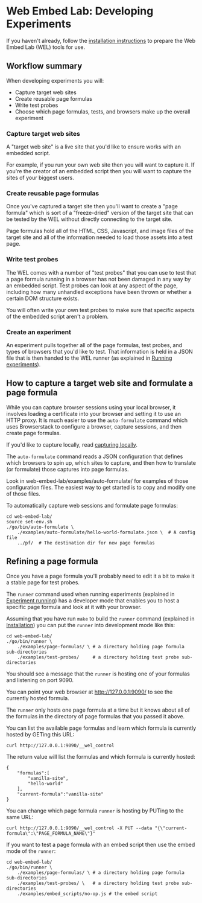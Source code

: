 # Web Embed Lab: Developing Experiments

If you haven't already, follow the [installation instructions](INSTALLATION.md) to prepare the Web Embed Lab (WEL) tools for use.

## Workflow summary

When developing experiments you will:
- Capture target web sites
- Create reusable page formulas
- Write test probes
- Choose which page formulas, tests, and browsers make up the overall experiment

### Capture target web sites

A "target web site" is a live site that you'd like to ensure works with an embedded script.

For example, if you run your own web site then you will want to capture it. If you're the creator of an embedded script then you will want to capture the sites of your biggest users.

### Create reusable page formulas

Once you've captured a target site then you'll want to create a "page formula" which is sort of a "freeze-dried" version of the target site that can be tested by the WEL without directly connecting to the target site.

Page formulas hold all of the HTML, CSS, Javascript, and image files of the target site and all of the information needed to load those assets into a test page.

### Write test probes

The WEL comes with a number of "test probes" that you can use to test that a page formula running in a browser has not been damaged in any way by an embedded script. Test probes can look at any aspect of the page, including how many unhandled exceptions have been thrown or whether a certain DOM structure exists.

You will often write your own test probes to make sure that specific aspects of the embedded script aren't a problem.

### Create an experiment

An experiment pulls together all of the page formulas, test probes, and types of browsers that you'd like to test. That information is held in a JSON file that is then handed to the WEL runner (as explained in [Running experiments](EXPERIMENT_RUNNING.md)).

## How to capture a target web site and formulate a page formula

While you can capture browser sessions using your local browser, it involves loading a certificate into your browser and setting it to use an HTTP proxy. It is much easier to use the `auto-formulate` command which uses Browserstack to configure a browser, capture sessions, and then create page formulas.

If you'd like to capture locally, read [capturing locally](CAPTURE_LOCALLY.md).

The `auto-formulate` command reads a JSON configuration that defines which browsers to spin up, which sites to capture, and then how to translate (or formulate) those captures into page formulas.

Look in web-embed-lab/examples/auto-formulate/ for examples of those configuration files. The easiest way to get started is to copy and modify one of those files.

To automatically capture web sessions and formulate page formulas:

	cd web-embed-lab/
	source set-env.sh
	./go/bin/auto-formulate \
		./examples/auto-formulate/hello-world-formulate.json \	# A config file
		../pf/	# The destination dir for new page formulas


## Refining a page formula

Once you have a page formula you'll probably need to edit it a bit to make it a stable page for test probes.

The `runner` command used when running experiments (explained in [Experiment running](EXPERIMENT_RUNNING.md)) has a developer mode that enables you to host a specific page formula and look at it with your browser.

Assuming that you have run `make` to build the `runner` command (explained in [Installation](Installation.md)) you can put the `runner` into development mode like this:

	cd web-embed-lab/
	./go/bin/runner \
		./examples/page-formulas/ \	# a directory holding page formula sub-directories
		./examples/test-probes/		# a directory holding test probe sub-directories

You should see a message that the `runner` is hosting one of your formulas and listening on port 9090.

You can point your web browser at http://127.0.0.1:9090/ to see the currently hosted formula.

The `runner` only hosts one page formula at a time but it knows about all of the formulas in the directory of page formulas that you passed it above.

You can list the available page formulas and learn which formula is currently hosted by GETing this URL:

	curl http://127.0.0.1:9090/__wel_control

The return value will list the formulas and which formula is currently hosted:

	{
		"formulas":[
			"vanilla-site",
			"hello-world"
		],
		"current-formula":"vanilla-site"
	}

You can change which page formula `runner` is hosting by PUTing to the same URL:

	curl http://127.0.0.1:9090/__wel_control -X PUT --data "{\"current-formula\":\"PAGE_FORMULA_NAME\"}"

If you want to test a page formula with an embed script then use the embed mode of the `runner`:

	cd web-embed-lab/
	./go/bin/runner \
		./examples/page-formulas/ \	# a directory holding page formula sub-directories
		./examples/test-probes/	\	# a directory holding test probe sub-directories
		./examples/embed_scripts/no-op.js # the embed script 

